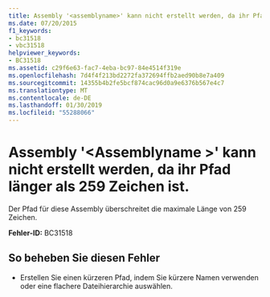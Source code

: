 ```yaml
---
title: Assembly '<assemblyname>' kann nicht erstellt werden, da ihr Pfad länger als 259 Zeichen ist.
ms.date: 07/20/2015
f1_keywords:
- bc31518
- vbc31518
helpviewer_keywords:
- BC31518
ms.assetid: c29f6e63-fac7-4eba-bc97-84e4514f319e
ms.openlocfilehash: 7d4f4f213bd2272fa372694ffb2aed90b8e7a409
ms.sourcegitcommit: 14355b4b2fe5bcf874cac96d0a9e6376b567e4c7
ms.translationtype: MT
ms.contentlocale: de-DE
ms.lasthandoff: 01/30/2019
ms.locfileid: "55288066"
---
```

# <a name="assembly-assemblyname-cannot-be-created-because-its-path-is-longer-than-259-characters"></a>Assembly '\<Assemblyname >' kann nicht erstellt werden, da ihr Pfad länger als 259 Zeichen ist.
Der Pfad für diese Assembly überschreitet die maximale Länge von 259 Zeichen.  
  
 **Fehler-ID:** BC31518  
  
## <a name="to-correct-this-error"></a>So beheben Sie diesen Fehler  
  
-   Erstellen Sie einen kürzeren Pfad, indem Sie kürzere Namen verwenden oder eine flachere Dateihierarchie auswählen.